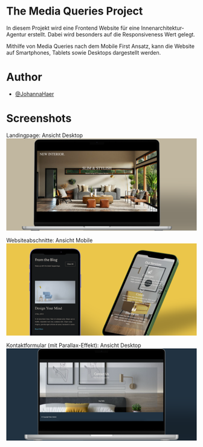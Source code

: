 # The Media Queries Project
In diesem Projekt wird eine Frontend Website für eine Innenarchitektur-Agentur erstellt. Dabei wird besonders auf die Responsiveness Wert gelegt.

Mithilfe von Media Queries nach dem Mobile First Ansatz, kann die Website auf Smartphones, Tablets sowie Desktops dargestellt werden.

# Author
- [@JohannaHaer](https://github.com/JohannaHaer)

# Screenshots
Landingpage: Ansicht Desktop
![Mockup Website Landingpage](./assets/img/1.png)

Websiteabschnitte: Ansicht Mobile
![Mockup Website Mobile Version](./assets/img/2.png)

Kontaktformular (mit Parallax-Effekt): Ansicht Desktop
![Mockup Website Desktop Version](./assets/img/3.png)
